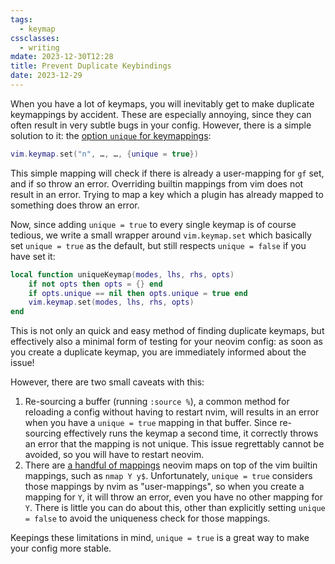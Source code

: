 ```yaml
---
tags:
  - keymap
cssclasses:
  - writing
mdate: 2023-12-30T12:28
title: Prevent Duplicate Keybindings
date: 2023-12-29
---
```


When you have a lot of keymaps, you will inevitably get to make duplicate keymappings by accident. These are especially annoying, since they can often result in very subtle bugs in your config. However, there is a simple solution to it: the [option `unique` for keymappings](https://neovim.io/doc/user/map.html#%3Amap-unique):

```lua
vim.keymap.set("n", …, …, {unique = true})
```

This simple mapping will check if there is already a user-mapping for `gf` set, and if so throw an error. Overriding builtin mappings from vim does not result in an error. Trying to map a key which a plugin has already mapped to something does throw an error.

Now, since adding `unique = true` to every single keymap is of course tedious, we write a small wrapper around `vim.keymap.set` which basically set `unique = true` as the default, but still respects `unique = false` if you have set it:

```lua
local function uniqueKeymap(modes, lhs, rhs, opts)
	if not opts then opts = {} end
	if opts.unique == nil then opts.unique = true end
	vim.keymap.set(modes, lhs, rhs, opts)
end
```

This is not only an quick and easy method of finding duplicate keymaps, but effectively also a minimal form of testing for your neovim config: as soon as you create a duplicate keymap, you are immediately informed about the issue!

However, there are two small caveats with this:
1. Re-sourcing a buffer (running `:source %`), a common method for reloading a config without having to restart nvim, will results in an error when you have a `unique = true` mapping in that buffer. Since re-sourcing effectively runs the keymap a second time, it correctly throws an error that the mapping is not unique. This issue regrettably cannot be avoided, so you will have to restart neovim.
2. There are [a handful of mappings](https://neovim.io/doc/user/vim_diff.html#default-mappings) neovim maps on top of the vim builtin mappings, such as `nmap Y y$`. Unfortunately, `unique = true` considers those mappings by nvim as "user-mappings", so when you create a mapping for `Y`, it will throw an error, even you have no other mapping for `Y`. There is little you can do about this, other than explicitly setting `unique = false` to avoid the uniqueness check for those mappings.

Keepings these limitations in mind, `unique = true` is a great way to make your config more stable.

